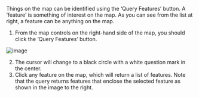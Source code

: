 Things on the map can be identified using the ‘Query Features’ button. A ‘feature’ is something of interest on the map. As you can see from the list at right, a feature can be anything on the map.
1. From the map controls on the right-hand side of the map, you should click the ‘Query Features’ button.

![image](https://github.com/Open-Tech-Community/learn-open-mapping-101/assets/10881526/0dee1862-5534-4dc2-8716-a1a571263ba1)

2. The cursor will change to a black circle with a white question mark in the center.
3. Click any feature on the map, which will return a list of features. Note that the query returns features that enclose the selected feature as shown in the image to the right.
